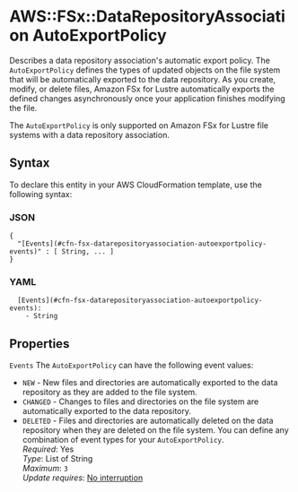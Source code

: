 # AWS::FSx::DataRepositoryAssociation AutoExportPolicy<a name="aws-properties-fsx-datarepositoryassociation-autoexportpolicy"></a>

Describes a data repository association's automatic export policy\. The `AutoExportPolicy` defines the types of updated objects on the file system that will be automatically exported to the data repository\. As you create, modify, or delete files, Amazon FSx for Lustre automatically exports the defined changes asynchronously once your application finishes modifying the file\.

The `AutoExportPolicy` is only supported on Amazon FSx for Lustre file systems with a data repository association\.

## Syntax<a name="aws-properties-fsx-datarepositoryassociation-autoexportpolicy-syntax"></a>

To declare this entity in your AWS CloudFormation template, use the following syntax:

### JSON<a name="aws-properties-fsx-datarepositoryassociation-autoexportpolicy-syntax.json"></a>

```
{
  "[Events](#cfn-fsx-datarepositoryassociation-autoexportpolicy-events)" : [ String, ... ]
}
```

### YAML<a name="aws-properties-fsx-datarepositoryassociation-autoexportpolicy-syntax.yaml"></a>

```
  [Events](#cfn-fsx-datarepositoryassociation-autoexportpolicy-events): 
    - String
```

## Properties<a name="aws-properties-fsx-datarepositoryassociation-autoexportpolicy-properties"></a>

`Events`  <a name="cfn-fsx-datarepositoryassociation-autoexportpolicy-events"></a>
The `AutoExportPolicy` can have the following event values:  
+  `NEW` \- New files and directories are automatically exported to the data repository as they are added to the file system\.
+  `CHANGED` \- Changes to files and directories on the file system are automatically exported to the data repository\.
+  `DELETED` \- Files and directories are automatically deleted on the data repository when they are deleted on the file system\.
You can define any combination of event types for your `AutoExportPolicy`\.  
*Required*: Yes  
*Type*: List of String  
*Maximum*: `3`  
*Update requires*: [No interruption](https://docs.aws.amazon.com/AWSCloudFormation/latest/UserGuide/using-cfn-updating-stacks-update-behaviors.html#update-no-interrupt)